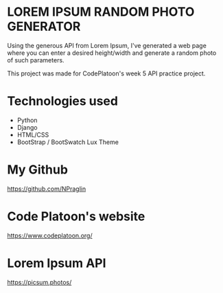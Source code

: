# LOREM IPSUM RANDOM PHOTO GENERATOR
Using the generous API from Lorem Ipsum, I've generated a web page where you can enter a desired height/width and generate a random photo of such parameters.

This project was made for CodePlatoon's week 5 API practice project.

# Technologies used
 - Python
 - Django
 - HTML/CSS
 - BootStrap / BootSwatch Lux Theme

# My Github
https://github.com/NPraglin

# Code Platoon's website
https://www.codeplatoon.org/

# Lorem Ipsum API
https://picsum.photos/
